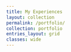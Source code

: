 ```yaml
---
title: My Experiences
layout: collection
permalink: /portfolio/
collection: portfolio
entries_layout: grid
classes: wide
---
```

